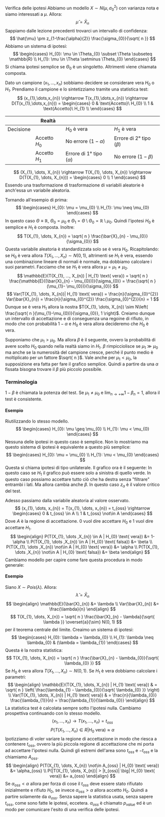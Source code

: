 Verifica delle ipotesi 
Abbiamo un modello $X \sim N(\mu, \sigma_{0}^{2})$ con varianza nota e siamo interessati a $\mu$.
Allora:
$$
\hat{\mu} = \bar{X}_{n}
$$
Sappiamo dalle lezione precedenti trovarci un intervallo di confidenza:
$$
\hat{\mu} \pm z_{1-\frac{\alpha}{2}} \frac{\sigma_{0}}{\sqrt{ n }}
$$
Abbiamo un sistema di ipotesi:
$$
\begin{cases}
H_{0}: \mu \in \Theta_{0} \subset \Theta \subseteq \mathbb{R} \\
H_{1}: \mu \in \Theta \setminus \Theta_{0}
\end{cases}
$$
Si chiama ipotesi semplice se $\Theta_{0}$ è un singoletto. Altrimenti viene chiamata composta.

Dato un campione $(x_{1}, \dots,x_{n})$ sobbiamo decidere se considerare vera $H_{0}$ o $H_{1}$.
Prendiamo il campione e lo sintetizziamo tramite una statistica test:
$$
(x_{1},\dots,x_{n}) \rightarrow T(x_{1},\dots,x_{n}) \rightarrow D(T(x_{1},\dots,x_{n})) = \begin{cases}
0 & \text{Accetto}\ H_{0} \\
1 & \text{Accetto}\ H_{1} \\
\end{cases}
$$

|           | Realtà          |                              |                             |
| --------- | --------------- | ---------------------------- | --------------------------- |
| Decisione |                 | $H_{0}$ è vera               | $H_{1}$ è vera              |
|           | Accetto $H_{0}$ | No errore ($1-\alpha$)       | Errore di 2° tipo ($\beta$) |
|           | Accetto $H_{1}$ | Errore di 1° tipo ($\alpha$) | No errore ($1-\beta$)       |
$$
(X_{1}, \dots, X_{n}) \rightarrow T(X_{1}, \dots, X_{n}) \rightarrow D(T(X_{1}, \dots, X_{n})) = \begin{cases}
0 \\
1
\end{cases}
$$
Essendo una trasformazione di trasformazione di variabili aleatorie è anch'essa un variabile aleatoria.

Tornando all'esempio di prima:
$$
\begin{cases}
H_{0}: \mu = \mu_{0} \\
H_{1}: \mu \neq \mu_{0}
\end{cases}
$$
In questo caso $\Theta \equiv \mathbb{R}$, $\Theta_{0} = \mu_{0}$ e $\Theta_{1} =  \Theta \setminus \Theta_{0} = \mathbb{R} \setminus \mu_{0}$. Quindi l'ipotesi $H_{0}$ è semplice e $H_{1}$ è composta.
Inoltre:
$$
T(X_{1}, \dots, X_{n}) = \sqrt{ n } \frac{\bar{X}_{n} - \mu_{0}}{\sigma_{0}}
$$
Questa variabile aleatoria è standardizzata solo se è vera $H_{0}$.
Ricapitolando: se $H_{0}$ è vera allora $T(X_{1}, \dots, X_{n}) \sim N(0, 1)$, altrimenti se $H_{1}$ è vera, essendo una combinazione lineare di normali è normale, ma dobbiamo calcolare i suoi parametri.
Facciamo che se $H_{1}$ è vera allora $\mu = \mu_{1} \neq \mu_{0}$.
$$
\mathbb{E}(T(X_{1}, ..., X_{n}) | H_{1} \text{ vera}) = \sqrt{ n } \frac{\mathbb{E}((\bar{X}_{n} - \mu_{0}))}{\sigma_{0}} = \frac{\sqrt{ n }(\mu_{1}- \mu_{0})}{\sigma_{0}}
$$
$$
Var(T(X_{1}, \dots, X_{n})| H_{1} \text{ vera}) = \frac{n}{\sigma_{0}^{2}} Var(\bar{X}_{n}) = \frac{n}{\sigma_{0}^{2}} \frac{\sigma_{0}^{2}}{n} = 1
$$
Dunque se è vera $H_{1}$ allora la nostra $T(X_{1}, \dots, X_{n}) \sim N\left( \frac{\sqrt{ n }(\mu_{1}-\mu_{0})}{\sigma_{0}}, 1 \right)$.
Creiamo dunque un intervallo di accettazione e di conseguenza una regoine di rifiuto, in modo che con probabilità $1-\alpha$ e $H_{0}$ è vera allora decideremo che $H_{0}$ è vera.

Supponiamo che $\mu_{1} > \mu_{0}$.
Ma allora $\beta$ è il seguente, ovvero la probabilità di avere scelto $H_{0}$ quando nella realtà siamo in $H_{1}$.
$\beta$ rimpicciolisce se $\mu_{1} \gg \mu_{0}$ ma anche se la numerosità del campione cresce, perché il punto medio è moltiplicato per un fattore $\sqrt{ n }$.
Vale anche per $\mu_{1} < \mu_{0}$, la supposizione era fatta per fare il grafico semplice.
Quindi a partire da una $\alpha$ fissata bisogna trovare il $\beta$ più piccolo possibile.

### Terminologia
$1-\beta$ è chiamata la potenza del test.
Se $\mu_{1} \neq \mu_{0}$ e $\lim_{ n \to +\infty } 1-\beta_{n} = 1$, allora il test è consistente.

#### Esempio
Riutilizzando lo stesso modello.
$$
\begin{cases}
H_{0}: \mu \geq \mu_{0} \\
H_{1}: \mu < \mu_{0}
\end{cases}
$$
Nessuna delle ipotesi in questo caso è semplice. Non lo mostriamo ma questo sistema di ipotesi è equivalente a questo più semplice:
$$
\begin{cases}
H_{0}: \mu = \mu_{0} \\
H_{1}: \mu < \mu_{0}
\end{cases}
$$
Questa si chiama ipotesi di tipo unilaterale.
Il grafico ora è il seguente:
In questo caso se $H_{1}$ il grafico può essere solo a sinistra di quello verde.
In questo caso possiamo accettare tutto ciò che ha destra senza "filtrare" entrambi i lati. Ma allora cambia anche $\beta$.
In questo caso $z_{\alpha}$ è il valore critico del test.

Adesso passiamo dalla variabile aleatoria al valore osservato.
$$
(x_{1}, \dots, x_{n}) = T(x_{1}, \dots, x_{n}) = t_{oss} \rightarrow \begin{cases}
0 & t_{oss} \in A \\
1 & t_{oss} \not\in A
\end{cases}
$$
Dove $A$ è la regione di accettazione. $0$ vuol dire accettare $H_{0}$ e $1$ vuol dire accettare $H_{1}$.
$$
\begin{align}
P(T(X_{1}, \dots ,X_{n}) \in A | H_{0} \text{ vera}) &= 1-\alpha \\
P(T(X_{1}, \dots ,X_{n}) \in A | H_{0} \text{ falsa}) &= \beta \\
P(T(X_{1}, \dots ,X_{n}) \not\in A | H_{0} \text{ vera}) &= \alpha \\
P(T(X_{1}, \dots ,X_{n}) \not\in A | H_{0} \text{ falsa}) &= \beta
\end{align}
$$
Cambiamo modello per capire come fare questa procedura in modo generale:
#### Esempio
Siano $X \sim Pois(\lambda)$.
Allora:
$$
\hat{\lambda} = \bar{X}_{n}
$$
$$
\begin{align}
\mathbb{E}(\bar{X}_{n}) &= \lambda \\
Var(\bar{X}_{n}) &= \frac{\lambda}{n}
\end{align}
$$
$$
T(X_{1}, \dots, X_{n}) = \sqrt{ n } \frac{\bar{X}_{n} - \lambda}{\sqrt{ \lambda }} \overset{a}{\sim} N(0, 1)
$$
per il teorema centrale del limite.
Creaimo un sistema di ipotesi:
$$
\begin{cases}
H_{0}: \lambda = \lambda_{0} \\
H_{1}: \lambda \neq \lambda_{0}  &  (\lambda = \lambda_{1})
\end{cases}
$$
Questa è la nostra statistica:
$$
T(X_{1}, \dots, X_{n}) = \sqrt{ n } \frac{\bar{X}_{n} - \lambda_{0}}{\sqrt{ \lambda_{0} }}
$$
Se $H_{0}$ è vera allora $T(X_{1}, \dots ,X_{n}) \sim N(0, 1)$.
Se $H_{1}$ è vera dobbiamo calcolare i parametri:
$$
\begin{align}
\mathbb{E}(T(X_{1}, \dots, X_{n}) | H_{1} \text{ vera})  & = \sqrt{ n } \left( \frac{\lambda_{1} - \lambda_{0}}{\sqrt{ \lambda_{0} }} \right) \\
Var(T(X_{1}, \dots, X_{n}) | H_{1} \text{ vera}) & = \frac{n}{\lambda_{0}} \frac{\lambda_{1}}{n} = \frac{\lambda_{1}}{\lambda_{0}}
\end{align}
$$
La statistica test è calcolata sempre sotto l'ipotesi nulla.
Cambiamo prospettiva continuando con lo stesso modello.
$$
(x_{1}, \dots, x_{n}) \rightarrow T(x_{1}, \dots, x_{n}) = t_{oss}
$$
$$
P(T(X_{1}, \dots, X_{n}) \in R | H_{0} \text{ vera}) \approx \alpha
$$
Ipotizziamo di voler variare la regione di accettazione in modo che riesca a contenere $t_{oss}$, ovvero la più piccola regione di accettazione che mi porta ad accettare l'ipotesi nulla. Quindi gli estremi dell'area sono $t_{oss}$ e $-t_{oss}$ e la chiamiamo $A_{oss}$.
$$
\begin{align}
P(T(X_{1}, \dots, X_{n}) \not\in A_{oss} | H_{0} \text{ vera}) &= \alpha_{oss} \\
P(|T(X_{1}, \dots, X_{n})| > |t_{oss}| \big| H_{0} \text{ vera})  &= a_{oss}
\end{align}
$$
Se $\alpha_{oss} < \alpha$ allora per forza di cose il $t_{oss}$ deve essere stato rifiutato inizialmente e rifiuto $H_{0}$, se invece $\alpha_{oss} > \alpha$ allora accetto $H_{0}$. Quindi a partire solamente da $\alpha_{oss}$. Senza sapere la statistica usata, senza sapere $t_{oss}$, come sono fatte le ipotesi, eccetera.
$\alpha_{oss}$ è chiamato $p_{value}$ ed è un modo per comunicare l'esito di una verifica delle ipotesi.